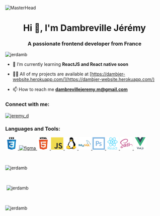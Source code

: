 ![MasterHead](https://www.freewebheaders.com/wp-content/gallery/computer/cache/hi-tech-computer-keyboard-blue-red-website-header.jpg-nggid044241-ngg0dyn-0x0x100-00f0w010c010r110f110r010t010.jpg)
<h1 align="center">Hi 👋, I'm Dambreville Jérémy</h1>
<h3 align="center">A passionate frontend developer from France</h3>

<p align="left"> <img src="https://komarev.com/ghpvc/?username=jerdamb&label=Profile%20views&color=0e75b6&style=flat" alt="jerdamb" /> </p>

- 🌱 I’m currently learning **ReactJS and React native soon**

- 👨‍💻 All of my projects are available at [https://dambjer-website.herokuapp.com/](https://dambjer-website.herokuapp.com/)

- 📫 How to reach me **dambrevillejeremy.m@gmail.com**

<h3 align="left">Connect with me:</h3>
<p align="left">
<a href="https://www.leetcode.com/jeremy_d" target="blank"><img align="center" src="https://raw.githubusercontent.com/rahuldkjain/github-profile-readme-generator/master/src/images/icons/Social/leet-code.svg" alt="jeremy_d" height="30" width="40" /></a>
</p>
<div className="group" display="flex" justify-content="center" align-items="center">
<h3 align="left">Languages and Tools:</h3>
<p align="left"> <a href="https://www.w3schools.com/css/" target="_blank" rel="noreferrer"> <img src="https://raw.githubusercontent.com/devicons/devicon/master/icons/css3/css3-original-wordmark.svg" alt="css3" width="40" height="40" /> </a> <a href="https://www.figma.com/" target="_blank" rel="noreferrer"> <img src="https://www.vectorlogo.zone/logos/figma/figma-icon.svg" alt="figma" width="40" height="40"/> </a> <a href="https://www.w3.org/html/" target="_blank" rel="noreferrer"> <img src="https://raw.githubusercontent.com/devicons/devicon/master/icons/html5/html5-original-wordmark.svg" alt="html5" width="40" height="40"/> </a> <a href="https://developer.mozilla.org/en-US/docs/Web/JavaScript" target="_blank" rel="noreferrer"> <img src="https://raw.githubusercontent.com/devicons/devicon/master/icons/javascript/javascript-original.svg" alt="javascript" width="40" height="40"/> </a> <a href="https://www.linux.org/" target="_blank" rel="noreferrer"> <img src="https://raw.githubusercontent.com/devicons/devicon/master/icons/linux/linux-original.svg" alt="linux" width="40" height="40"/> </a> <a href="https://www.mysql.com/" target="_blank" rel="noreferrer"> <img src="https://raw.githubusercontent.com/devicons/devicon/master/icons/mysql/mysql-original-wordmark.svg" alt="mysql" width="40" height="40"/> </a> <a href="https://www.photoshop.com/en" target="_blank" rel="noreferrer"> <img src="https://raw.githubusercontent.com/devicons/devicon/master/icons/photoshop/photoshop-line.svg" alt="photoshop" width="40" height="40"/> </a> <a href="https://reactjs.org/" target="_blank" rel="noreferrer"> <img src="https://raw.githubusercontent.com/devicons/devicon/master/icons/react/react-original-wordmark.svg" alt="react" width="40" height="40"/> </a> <a href="https://sass-lang.com" target="_blank" rel="noreferrer"> <img src="https://raw.githubusercontent.com/devicons/devicon/master/icons/sass/sass-original.svg" alt="sass" width="40" height="40"/> </a> <a href="https://vuejs.org/" target="_blank" rel="noreferrer"> <img src="https://raw.githubusercontent.com/devicons/devicon/master/icons/vuejs/vuejs-original-wordmark.svg" alt="vuejs" width="40" height="40"/> </a> </p>
  </div>
<br />

<p><img align="center" src="https://github-readme-stats.vercel.app/api/top-langs?username=jerdamb&show_icons=true&locale=en&layout=compact" alt="jerdamb" /></p>
<br />

<p>&nbsp;<img align="center" src="https://github-readme-stats.vercel.app/api?username=jerdamb&show_icons=true&locale=en" alt="jerdamb" /></p>
<br />

<p><img align="center" src="https://github-readme-streak-stats.herokuapp.com/?user=jerdamb&" alt="jerdamb" /></p>
